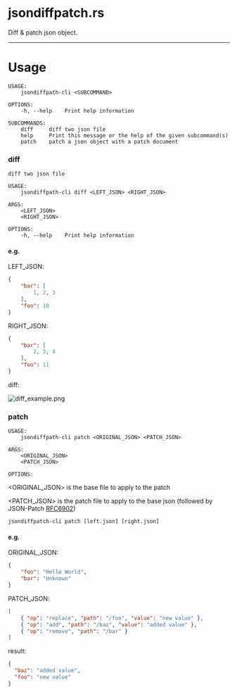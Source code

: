 # jsondiffpatch.rs



Diff & patch json object.

--------

# Usage

```
USAGE:
    jsondiffpath-cli <SUBCOMMAND>

OPTIONS:
    -h, --help    Print help information

SUBCOMMANDS:
    diff     diff two json file
    help     Print this message or the help of the given subcommand(s)
    patch    patch a json object with a patch document
```

### diff

```
diff two json file

USAGE:
    jsondiffpath-cli diff <LEFT_JSON> <RIGHT_JSON>

ARGS:
    <LEFT_JSON>
    <RIGHT_JSON>

OPTIONS:
    -h, --help    Print help information
```

#### e.g.

LEFT_JSON:

```json
{
    "bar": [
        1, 2, 3
    ],
    "foo": 10
}
```

RIGHT_JSON:

```json
{
    "bar": [
        2, 3, 4
    ],
    "foo": 11
}
```

diff:

![diff_example.png](/Users/nero/local_dev/self_project/jd-rs/imgs/diff_example.png)

### patch

```
USAGE:
    jsondiffpath-cli patch <ORIGINAL_JSON> <PATCH_JSON>

ARGS:
    <ORIGINAL_JSON>
    <PATCH_JSON>

OPTIONS:
```

<ORIGINAL_JSON> is the base file to apply to the patch

<PATCH_JSON> is the patch file to apply to the base json (followed by JSON-Patch [RFC6902](http://tools.ietf.org/html/rfc6902))

```
jsondiffpatch-cli patch [left.json] [right.json]
```

#### e.g.

ORIGINAL_JSON:

```json
{
    "foo": "Hello World",
    "bar": "Unknown"
}
```

PATCH_JSON:

```json
[
    { "op": "replace", "path": "/foo", "value": "new value" },
    { "op": "add", "path": "/baz", "value": "added value" },
    { "op": "remove", "path": "/bar" }
]
```

result:

```json
{
  "baz": "added value",
  "foo": "new value"
}
```

